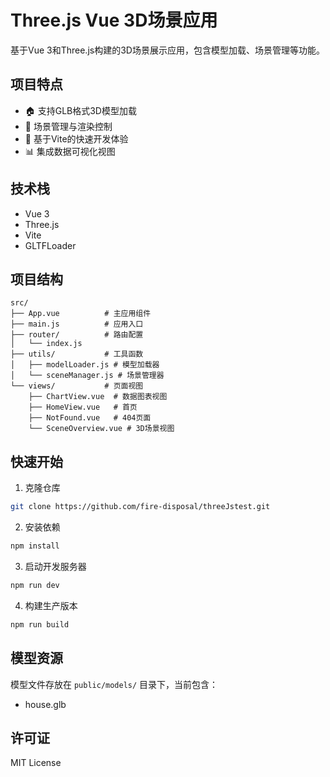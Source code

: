 # Three.js Vue 3D场景应用

基于Vue 3和Three.js构建的3D场景展示应用，包含模型加载、场景管理等功能。

## 项目特点

- 🏠 支持GLB格式3D模型加载
- 🎨 场景管理与渲染控制
- 🚀 基于Vite的快速开发体验
- 📊 集成数据可视化视图

## 技术栈

- Vue 3
- Three.js
- Vite
- GLTFLoader

## 项目结构

```
src/
├── App.vue          # 主应用组件
├── main.js          # 应用入口
├── router/          # 路由配置
│   └── index.js
├── utils/           # 工具函数
│   ├── modelLoader.js # 模型加载器
│   └── sceneManager.js # 场景管理器
└── views/           # 页面视图
    ├── ChartView.vue  # 数据图表视图
    ├── HomeView.vue   # 首页
    ├── NotFound.vue   # 404页面
    └── SceneOverview.vue # 3D场景视图
```

## 快速开始

1. 克隆仓库
```bash
git clone https://github.com/fire-disposal/threeJstest.git
```

2. 安装依赖
```bash
npm install
```

3. 启动开发服务器
```bash
npm run dev
```

4. 构建生产版本
```bash
npm run build
```

## 模型资源

模型文件存放在 `public/models/` 目录下，当前包含：
- house.glb

## 许可证

MIT License
